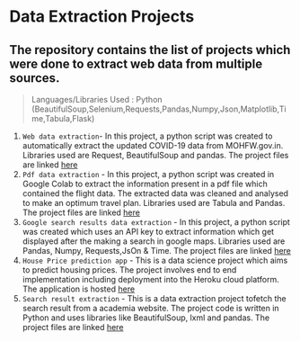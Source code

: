 # Data Extraction Projects
## The repository contains the list of projects which were done to extract web data from multiple sources.

  > Languages/Libraries Used : Python (BeautifulSoup,Selenium,Requests,Pandas,Numpy,Json,Matplotlib,Time,Tabula,Flask)
  

01. `Web data extraction`- In this project, a python script was created to automatically extract the updated COVID-19 data from MOHFW.gov.in. Libraries used are Request, BeautifulSoup and pandas. The project files are linked [here](https://github.com/etegaurav/Projects/tree/master/Data%20Extraction%20Projects/01.%20Web%20data%20extraction/Covid-19%20_Data_Extraction)
02. `Pdf data extraction` - In this project, a python script was created in Google Colab to extract the information present in a pdf file which contained the flight data. The extracted data was cleaned and analysed to make an optimum travel plan. Libraries used are Tabula and Pandas. The project files are linked [here](https://github.com/etegaurav/Projects/tree/master/Data%20Extraction%20Projects/02.%20Pdf%20data%20extraction)
03. `Google search results data extraction` - In this project, a python script was created which uses an API key to extract information which get displayed after the making a search in google maps. Libraries used are Pandas, Numpy, Requests,JsOn & Time. The project files are linked [here](https://github.com/etegaurav/Projects/tree/master/Data%20Extraction%20Projects/03.%20Data%20extraction%20using%20Google%20API)
04. `House Price prediction app` - This is a data science project which aims to predict housing prices. The project involves end to end implementation including deployment into the Heroku cloud platform. The application is hosted [here](https://house-price-pred-app.herokuapp.com/)
05. `Search result extraction` - This is a data extraction project tofetch the search result from a academia website. The project code is written in Python and uses libraries like BeautifulSoup, lxml and pandas. The project files are linked [here](https://github.com/etegaurav/Projects/tree/master/Data%20Extraction%20Projects/04.%20Search%20Result%20extraction%20from%20academic%20website)
